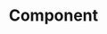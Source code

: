 ---
layout: glossary-documentation
sectionKey: Glossary
eleventyNavigation:
  parent: Glossary
title: Component
details:
  'Components are reusable parts of a user interface. They are pre-built, core elements that allow designers and developers to build consistent pages on GOV.UK (source: [GOV.UK Design System](https://design-system.service.gov.uk/components/)).
  

  Components are the building blocks of a user interface. Things like buttons, forms or navigation menus. For reference, this is the [GOV.UK Component Guide](https://components.publishing.service.gov.uk/component-guide)'
synonym:
  0:
    title:
    link:
    definition:
nonPreferred:
  '- Block
  
  - Module'
doNotConfuse:
  '[Container](/glossary/container)'
theme: Presentation layer
order: 4
---